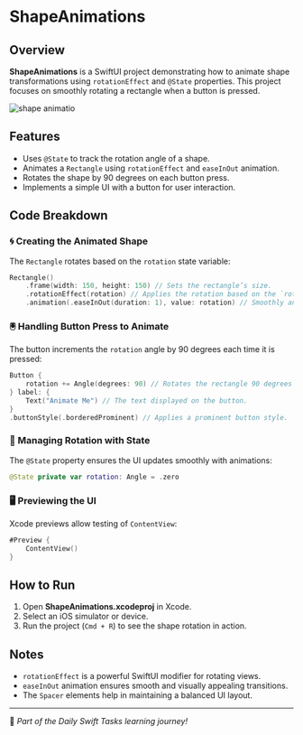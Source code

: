 # ShapeAnimations

## Overview
**ShapeAnimations** is a SwiftUI project demonstrating how to animate shape transformations using `rotationEffect` and `@State` properties. This project focuses on smoothly rotating a rectangle when a button is pressed.

![shape animatio](https://github.com/user-attachments/assets/127463d8-458c-497b-97c1-3e8a4773b57f)

## Features
- Uses `@State` to track the rotation angle of a shape.
- Animates a `Rectangle` using `rotationEffect` and `easeInOut` animation.
- Rotates the shape by 90 degrees on each button press.
- Implements a simple UI with a button for user interaction.

## Code Breakdown

### 🌀 Creating the Animated Shape
The `Rectangle` rotates based on the `rotation` state variable:

```swift
Rectangle()
    .frame(width: 150, height: 150) // Sets the rectangle’s size.
    .rotationEffect(rotation) // Applies the rotation based on the `rotation` state.
    .animation(.easeInOut(duration: 1), value: rotation) // Smoothly animates the rotation changes.
```

### 🖲️ Handling Button Press to Animate
The button increments the `rotation` angle by 90 degrees each time it is pressed:

```swift
Button {
    rotation += Angle(degrees: 90) // Rotates the rectangle 90 degrees on each press.
} label: {
    Text("Animate Me") // The text displayed on the button.
}
.buttonStyle(.borderedProminent) // Applies a prominent button style.
```

### 🔄 Managing Rotation with State
The `@State` property ensures the UI updates smoothly with animations:

```swift
@State private var rotation: Angle = .zero
```

### 🖥️ Previewing the UI
Xcode previews allow testing of `ContentView`:

```swift
#Preview {
    ContentView()
}
```

## How to Run
1. Open **ShapeAnimations.xcodeproj** in Xcode.
2. Select an iOS simulator or device.
3. Run the project (`Cmd + R`) to see the shape rotation in action.

## Notes
- `rotationEffect` is a powerful SwiftUI modifier for rotating views.
- `easeInOut` animation ensures smooth and visually appealing transitions.
- The `Spacer` elements help in maintaining a balanced UI layout.

---
🚀 *Part of the Daily Swift Tasks learning journey!*
